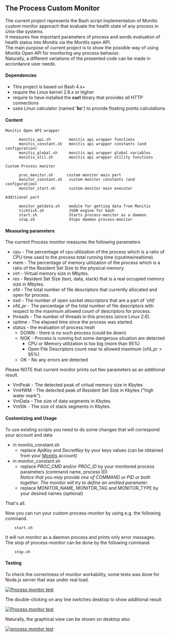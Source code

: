 ## The Process Custom Monitor ##

The current project represents the Bash script implementation of Monitis custom monitor approach that evaluate the health state of any process in Unix-like systems.  
It measures few important parameters of process and sends evaluation of health status into Monitis via the Monitis open API.  
The main purpose of current project is to show the possible way of using Monitis Open API for monitoring any process behavior.  
Naturally, a different variations of the presented code can be made in accordance user needs.  

#### Dependencies

  - This project is based on Bash 4.x+  
  - require the Linux kernel 2.6.x or higher  
  - require to have installed the __curl__ library that provides all HTTP connections  
  - uses Linux calculator (named '__bc__') to provide floating points calculations  

#### Content  

    Monitis Open API wrapper

          monitis_api.sh        monitis api wrapper functions  
          monitis_constant.sh   monitis api wrapper constants (and configuration)  
          monitis_global.sh     monitis api wrapper global variables  
          monitis_util.sh       monitis api wrapper utility functions  

    Custom Process monitor  

          proc_monitor.sh      custom monitor main part  
          monitor_constant.sh   custom monitor constants (and configuration)  
          monitor_start.sh      custom monitor main executor 
 
    Additional part  

          monitor_getdata.sh    module for getting data from Monitis
          ticktick.sh           JSON engine for bash
          start.sh              Starts process-monitor as a daemon
          stop.sh               Stops daemon process-monitor

#### Measuring parameters

The current Process monitor measures the following parameters  

   - cpu - The percentage of cpu utilization of the process which is a ratio of CPU time used to the process total running time (cputime/realtime).
   - mem - The percentage of memory utilization of the process which is a ratio of the Resident Set Size to the physical memory.
   - virt - Virtual memory size in Mbytes.
   - res - Resident Set Size (text, data, stack) that is a real occupied memory size in Mbytes.
   - ofd - The total number of file descriptors that currently allocated and open for process.
   - osd - The number of open socket descriptors that are a part of 'ofd'
   - ofd_pr - The percentage of the total number of file descriptors with respect to the maximum allowed count of descriptors for process.
   - threads - The number of threads in this process (since Linux 2.6).
   - uptime - The elapsed time since the process was started.
   - status - the evaluation of process healt
      - DOWN - there is no such process (could be down)
      - NOK - Process is running but some dangerous situation are detected
         - CPU or Memory utilization is too big (more than 95%)
         - Open File Descriptors count near to allowed maximum (ofd_pr > 95%)
      - OK - No any errors are detected
 
Please NOTE that current monitor prints out few parameters as an additional result.  

  - VmPeak - The detected peak of virtual memory size in Kbytes
  - VmHWM - The detected peak of Resident Set Size in Kbytes ("high water mark").
  - VmData - The size of data segments in Kbytes.
  - VmStk - The size of stack segments in Kbytes.

#### Customizing and Usage 

To use existing scripts you need to do some changes that will correspond your account and data  

  - in monitis_constant.sh  
     - replace _ApiKey_ and _SecretKey_ by your keys values (can be obtained from your [Monitis](http://www.monitis.com) account)
  - in monitor_constant.sh   
     - replace *PROC_CMD* and/or *PROC_ID* by your monitored process parameters (command name, process ID)  
       _Notice that you may provide one of COMMAND or PID or both together. The monitor will try to define an omitted parameter._
     - replace MONITOR_NAME, MONITOR_TAG and MONITOR_TYPE by your desired names (optional)  

That's all.  

Now you can run your custom process-monitor by using e.g. the following command.  

        start.sh

It will run monitor as a daemon process and prints only error messages.  
The stop of process-monitor can be done by the following command

        stop.sh

#### Testing 

To check the correctness of monitor workability, some tests was done for Node.js server that was under real load.

<a href="http://i.imgur.com/7SpvX"><img src="http://i.imgur.com/7SpvX.png" title="Process monitor test" /></a>

The double-clicking on any line switches desktop to show additional result

<a href="http://i.imgur.com/WKsb9"><img src="http://i.imgur.com/WKsb9.png" title="Process monitor test" /></a>

Naturally, the graphical view can be shown on desktop also

<a href="http://i.imgur.com/6R5hi"><img src="http://i.imgur.com/6R5hi.png" title="process monitor test" /></a>



